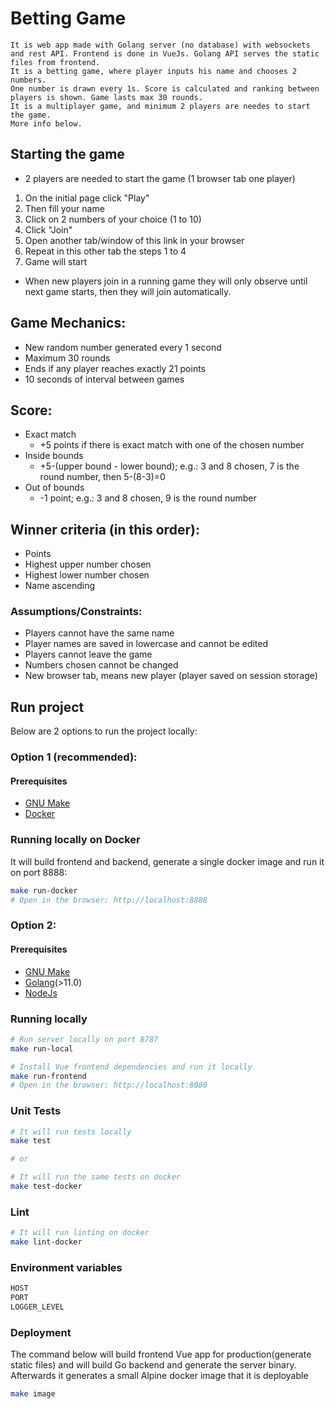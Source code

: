 # Betting Game

	It is web app made with Golang server (no database) with websockets and rest API. Frontend is done in VueJs. Golang API serves the static files from frontend.
	It is a betting game, where player inputs his name and chooses 2 numbers.
	One number is drawn every 1s. Score is calculated and ranking between players is shown. Game lasts max 30 rounds.
	It is a multiplayer game, and minimum 2 players are needes to start the game.
	More info below.

 <div>
    <h2>Starting the game</h2>
    <ul>
      <li>2 players are needed to start the game (1 browser tab one player)</li>
    </ul>
    <ol>
      <li>On the initial page click "Play"</li>
      <li>Then fill your name</li>
      <li>Click on 2 numbers of your choice (1 to 10)</li>
      <li>Click "Join"</li>
      <li>Open another tab/window of this link in your browser</li>
      <li>Repeat in this other tab the steps 1 to 4</li>
      <li>Game will start</li>
    </ol>
    <ul>
      <li>When new players join in a running game they will only observe until next game starts, then they will join automatically.</li>
    </ul>
    <h2>Game Mechanics:</h2>
    <ul>
      <li>New random number generated every 1 second</li>
      <li>Maximum 30 rounds</li>
      <li>Ends if any player reaches exactly 21 points</li>
      <li>10 seconds of interval between games</li>
    </ul>
    <h2>Score:</h2>
    <ul>
      <li>
        Exact match
        <ul>
          <li>+5 points if there is exact match with one of the chosen number</li>
        </ul>
      </li>
      <li>
        Inside bounds
        <ul>
          <li>+5-(upper bound - lower bound); e.g.: 3 and 8 chosen, 7 is the round number, then 5-(8-3)=0</li>
        </ul>
      </li>
      <li>
        Out of bounds
        <ul>
          <li>-1 point; e.g.: 3 and 8 chosen, 9 is the round number</li>
        </ul>
      </li>
    </ul>
    <h2>Winner criteria (in this order):</h2>
    <ul>
      <li>Points</li>
      <li>Highest upper number chosen</li>
      <li>Highest lower number chosen</li>
      <li>Name ascending</li>
    </ul>
</div>

### Assumptions/Constraints:
- Players cannot have the same name
- Player names are saved in lowercase and cannot be edited
- Players cannot leave the game
- Numbers chosen cannot be changed
- New browser tab, means new player (player saved on session storage)


## Run project

Below are 2 options to run the project locally:

### Option 1 (recommended):
#### Prerequisites
- [GNU Make](https://www.gnu.org/software/make/)
- [Docker](http://docker.com)


### Running locally on Docker
It will build frontend and backend, generate a single docker image and run it on port 8888:
```bash
make run-docker
# Open in the browser: http://localhost:8888
```
### Option 2:
#### Prerequisites
- [GNU Make](https://www.gnu.org/software/make/)
- [Golang](http://golang.org/)(>11.0)
- [NodeJs](http://nodejs.org)

### Running locally
```bash
# Run server locally on port 8787
make run-local

# Install Vue frontend dependencies and run it locally
make run-frontend
# Open in the browser: http://localhost:8080
```

### Unit Tests
```bash
# It will run tests locally
make test

# or

# It will run the same tests on docker
make test-docker
```

### Lint
```bash
# It will run linting on docker
make lint-docker
```

### Environment variables

```bash
HOST
PORT
LOGGER_LEVEL
```

### Deployment
The command below will build frontend Vue app for production(generate static files) and will build Go backend and generate the server binary.
Afterwards it generates a small Alpine docker image that it is deployable
```bash
make image
```